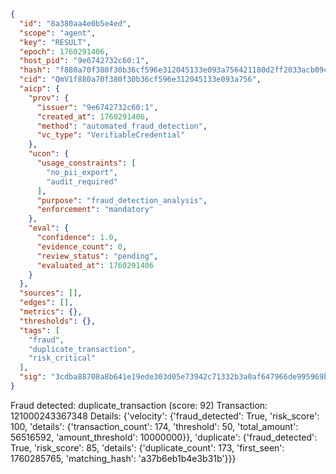 ```json
{
  "id": "8a380aa4e0b5e4ed",
  "scope": "agent",
  "key": "RESULT",
  "epoch": 1760291406,
  "host_pid": "9e6742732c60:1",
  "hash": "f880a70f380f30b36cf596e312045133e093a756421180d2ff2033acb09c56f6",
  "cid": "QmV1f880a70f380f30b36cf596e312045133e093a756",
  "aicp": {
    "prov": {
      "issuer": "9e6742732c60:1",
      "created_at": 1760291406,
      "method": "automated_fraud_detection",
      "vc_type": "VerifiableCredential"
    },
    "ucon": {
      "usage_constraints": [
        "no_pii_export",
        "audit_required"
      ],
      "purpose": "fraud_detection_analysis",
      "enforcement": "mandatory"
    },
    "eval": {
      "confidence": 1.0,
      "evidence_count": 0,
      "review_status": "pending",
      "evaluated_at": 1760291406
    }
  },
  "sources": [],
  "edges": [],
  "metrics": {},
  "thresholds": {},
  "tags": [
    "fraud",
    "duplicate_transaction",
    "risk_critical"
  ],
  "sig": "3cdba88708a8b641e19ede303d05e73942c71332b3a0af647966de995969b9ee"
}
```

Fraud detected: duplicate_transaction (score: 92)
Transaction: 121000243367348
Details: {'velocity': {'fraud_detected': True, 'risk_score': 100, 'details': {'transaction_count': 174, 'threshold': 50, 'total_amount': 56516592, 'amount_threshold': 10000000}}, 'duplicate': {'fraud_detected': True, 'risk_score': 85, 'details': {'duplicate_count': 173, 'first_seen': 1760285765, 'matching_hash': 'a37b6eb1b4e3b31b'}}}